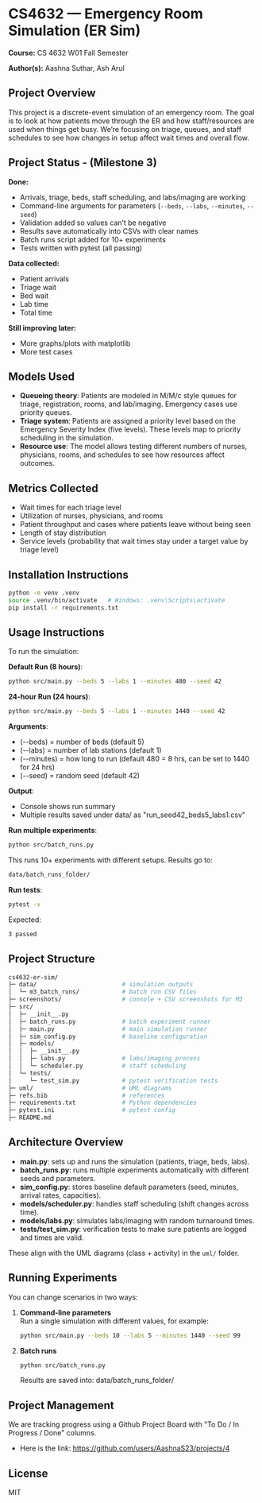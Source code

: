 # CS4632 — Emergency Room Simulation (ER Sim)
**Course:** CS 4632 W01 Fall Semester

**Author(s):** Aashna Suthar, Ash Arul

## Project Overview
This project is a discrete-event simulation of an emergency room. The goal is to look at how patients move through the ER and how staff/resources are used when things get busy. We’re focusing on triage, queues, and staff schedules to see how changes in setup affect wait times and overall flow.

## Project Status - (Milestone 3)
**Done:**  
- Arrivals, triage, beds, staff scheduling, and labs/imaging are working  
- Command-line arguments for parameters (`--beds`, `--labs`, `--minutes`, `--seed`)  
- Validation added so values can’t be negative  
- Results save automatically into CSVs with clear names  
- Batch runs script added for 10+ experiments  
- Tests written with pytest (all passing)  

**Data collected:**  
- Patient arrivals  
- Triage wait  
- Bed wait  
- Lab time  
- Total time  

**Still improving later:**  
- More graphs/plots with matplotlib  
- More test cases  

## Models Used
- **Queueing theory**: Patients are modeled in M/M/c style queues for triage, registration, rooms, and lab/imaging. Emergency cases use priority queues.  
- **Triage system**: Patients are assigned a priority level based on the Emergency Severity Index (five levels). These levels map to priority scheduling in the simulation.  
- **Resource use**: The model allows testing different numbers of nurses, physicians, rooms, and schedules to see how resources affect outcomes.  

## Metrics Collected
- Wait times for each triage level  
- Utilization of nurses, physicians, and rooms  
- Patient throughput and cases where patients leave without being seen  
- Length of stay distribution  
- Service levels (probability that wait times stay under a target value by triage level)  

## Installation Instructions
```bash
python -m venv .venv
source .venv/bin/activate   # Windows: .venv\Scripts\activate
pip install -r requirements.txt
```
## Usage Instructions
To run the simulation:

**Default Run (8 hours)**:
```bash
python src/main.py --beds 5 --labs 1 --minutes 480 --seed 42
```
**24-hour Run (24 hours)**:
```bash
python src/main.py --beds 5 --labs 1 --minutes 1440 --seed 42
```
**Arguments**:
- (--beds) = number of beds (default 5)
- (--labs) = number of lab stations (default 1)
- (--minutes) = how long to run (default 480 = 8 hrs, can be set to 1440 for 24 hrs)
- (--seed) = random seed (default 42)

**Output**:
- Console shows run summary
- Multiple results saved under data/ as "run_seed42_beds5_labs1.csv"

**Run multiple experiments**:
```bash
python src/batch_runs.py
```
This runs 10+ experiments with different setups.
Results go to:
```bash
data/batch_runs_folder/
```

**Run tests**:
```bash
pytest -v
```

Expected:
```bash
3 passed
```

## Project Structure
```bash
cs4632-er-sim/
├─ data/                        # simulation outputs
│  └─ m3_batch_runs/            # batch run CSV files
├─ screenshots/                 # console + CSV screenshots for M3
├─ src/
│  ├─ __init__.py
│  ├─ batch_runs.py             # batch experiment runner
│  ├─ main.py                   # main simulation runner
│  ├─ sim_config.py             # baseline configuration
│  ├─ models/
│  │  ├─ __init__.py
│  │  ├─ labs.py                # labs/imaging process
│  │  └─ scheduler.py           # staff scheduling
│  └─ tests/
│     └─ test_sim.py            # pytest verification tests
├─ uml/                         # UML diagrams
├─ refs.bib                     # references
├─ requirements.txt             # Python dependencies
├─ pytest.ini                   # pytest config
├─ README.md

```
## Architecture Overview
- **main.py**: sets up and runs the simulation (patients, triage, beds, labs).  
- **batch_runs.py**: runs multiple experiments automatically with different seeds and parameters.  
- **sim_config.py**: stores baseline default parameters (seed, minutes, arrival rates, capacities).  
- **models/scheduler.py**: handles staff scheduling (shift changes across time).  
- **models/labs.py**: simulates labs/imaging with random turnaround times.  
- **tests/test_sim.py**: verification tests to make sure patients are logged and times are valid.  

These align with the UML diagrams (class + activity) in the `uml/` folder.  

## Running Experiments
You can change scenarios in two ways:  

1. **Command-line parameters**  
   Run a single simulation with different values, for example:  
   ```bash
   python src/main.py --beds 10 --labs 5 --minutes 1440 --seed 99
   ```
2. **Batch runs**
   ```bash
   python src/batch_runs.py
   ```

   Results are saved into:
   data/batch_runs_folder/


## Project Management
We are tracking progress using a Github Project Board with "To Do / In Progress / Done" columns. 
- Here is the link: https://github.com/users/AashnaS23/projects/4

## License
MIT

